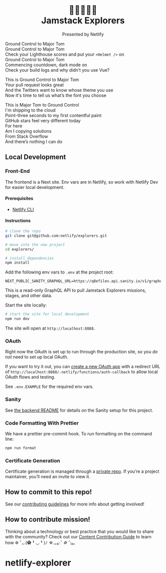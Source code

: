 <h1 align="center">
  🚀👩‍🚀👨‍🚀<br />
  Jamstack Explorers
</h1>
<p align="center">Presented by Netlify</p>

Ground Control to Major Tom  
Ground Control to Major Tom  
Check your Lighthouse scores and put your `<Helmet />` on  
Ground Control to Major Tom  
Commencing countdown, dark mode on  
Check your build logs and why didn’t you use Vue?

This is Ground Control to Major Tom  
Your pull request looks great  
And the Twitters want to know whose theme you use  
Now it's time to tell us what’s the font you choose

This is Major Tom to Ground Control  
I'm shipping to the cloud  
Point-three seconds to my first contentful paint  
GitHub stars feel very different today  
For here  
Am I copying solutions  
From Stack Overflow  
And there’s nothing I can do

## Local Development

### Front-End

The frontend is a Next site. Env vars are in Netlify, so work with Netlify Dev for easier local development.

#### Prerequisites

- [Netlify CLI](https://docs.netlify.com/cli/get-started/#installation)

#### Instructions

```bash
# clone the repo
git clone git@github.com:netlify/explorers.git

# move into the new project
cd explorers/

# install dependencies
npm install
```

Add the following env vars to `.env` at the project root:

```
NEXT_PUBLIC_SANITY_GRAPHQL_URL=https://q8efilev.api.sanity.io/v1/graphql/production/default
```

This is a read-only GraphQL API to pull Jamstack Explorers missions, stages, and other data.

Start the site locally:

```sh
# start the site for local development
npm run dev
```

The site will open at `http://localhost:8888`.

### OAuth

Right now the OAuth is set up to run through the production site, so you _do not_ need to set up local OAuth.

If you want to try it out, you can [create a new OAuth app](https://app.netlify.com/user/applications) with a redirect URL of `http://localhost:8888/.netlify/functions/auth-callback` to allow local OAuth flows and testing.

See `.env.EXAMPLE` for the required env vars.

### Sanity

See [the backend README](./backend/README.md) for details on the Sanity setup for this project.

### Code Formatting With Prettier

We have a prettier pre-commit hook. To run formatting on the command line:

```sh
npm run format
```

### Certificate Generation

Certificate generation is managed through a [private repo](https://github.com/sdras/az-certificate). If you’re a project maintainer, you’ll need an invite to view it.

## How to commit to this repo!

See our [contributing guidelines](./CONTRIBUTING.md) for more info about getting involved!

## How to contribute mission!

Thinking about a technology or best practice that you would like to share with the community? Check out our [Content Contribution Guide](https://www.notion.so/netlify/Content-Contribution-Guide-7e8c17246a524dec85ffe9525084403c) to learn how ✲ ﾟ｡.(✿╹◡╹)ﾉ ☆.｡₀:_ﾟ ✲ ﾟ_:₀｡
# netlify-explorer
